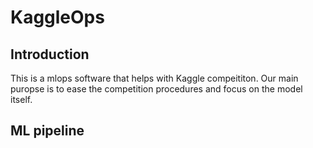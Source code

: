 # KaggleOps

## Introduction
This is a mlops software that helps with Kaggle compeititon. Our main puropse is to ease the competition procedures and focus on the model itself. 

## ML pipeline